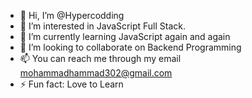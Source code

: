 - 👋 Hi, I’m @Hypercodding
- 👀 I’m interested in JavaScript Full Stack.
- 🌱 I’m currently learning JavaScript again and again
- 💞️ I’m looking to collaborate on Backend Programming  
- 📫 You can reach me through my email mohammadhammad302@gmail.com
- ⚡ Fun fact: Love to Learn
